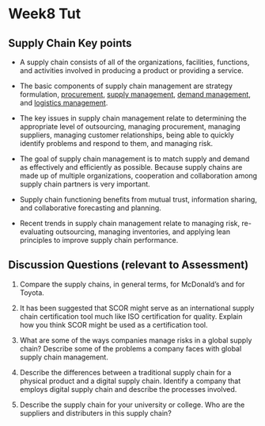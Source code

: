 # Week8 Tut

## Supply Chain Key points
- A supply chain consists of all of the organizations, facilities, functions, and activities involved in producing a product or providing a service.

- The basic components of supply chain management are strategy formulation,  [procurement](Week-7.md#procurement_id "To source suppliers and purchasing goods or services from those suppliers which there are 4 key different methods"), 
[supply management](Week8.md#SCM_id), [demand management](Week8.md#SCM_id), and [logistics management](Week-7.md#dist_id). 
- The key issues in supply chain management relate to determining the appropriate level of 
outsourcing, managing procurement, managing suppliers, managing customer relationships, being able to quickly identify problems and respond to them, and managing risk.


- The goal of supply chain management is to match supply and demand as effectively 
and efficiently as possible. Because supply chains are made up of multiple organizations, cooperation and collaboration among supply chain partners is very important. 
- Supply chain functioning benefits from mutual trust, information sharing, and collaborative forecasting and planning.

- Recent trends in supply chain management relate to managing risk, re-evaluating outsourcing, managing inventories, and applying lean principles to improve supply chain performance.

## Discussion Questions (relevant to Assessment)

1. Compare the supply chains, in general terms, for McDonald’s and for Toyota.

2. It has been suggested that SCOR might serve as an international supply chain certification tool much like ISO certification for quality. Explain how you think SCOR might be used as a certification tool.

3. What are some of the ways companies manage risks in a global supply chain? Describe some of the problems a company faces with global supply chain management.

4. Describe the differences between a traditional supply chain for a physical product and a digital supply chain. Identify a company that employs digital supply chain and describe the processes involved.

5. Describe the supply chain for your university or college. Who are the suppliers and distributers in this supply chain?

